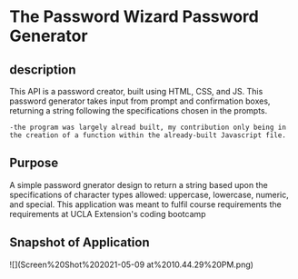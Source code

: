 # The Password Wizard Password Generator 

## description
 This API is a password creator, built using HTML, CSS, and JS.
This password generator takes input from prompt and confirmation boxes, returning a string following the specifications chosen in the prompts.

    -the program was largely alread built, my contribution only being in the creation of a function within the already-built Javascript file. 

## Purpose 
A simple password gnerator design to return a string based upon the specifications of character types allowed: uppercase, lowercase, numeric, and special. This application was meant to fulfil course requirements the requirements at UCLA Extension's coding bootcamp

## Snapshot of Application 

![](Screen%20Shot%202021-05-09 at%2010.44.29%20PM.png)